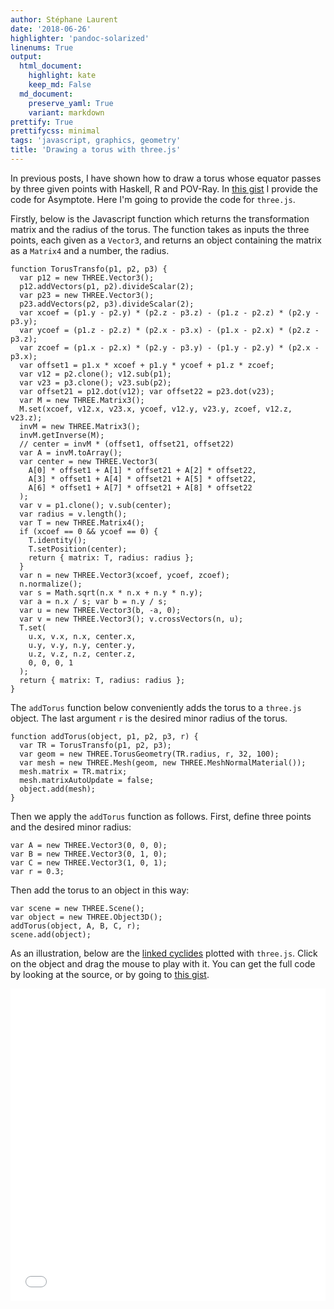 ```yaml
---
author: Stéphane Laurent
date: '2018-06-26'
highlighter: 'pandoc-solarized'
linenums: True
output:
  html_document:
    highlight: kate
    keep_md: False
  md_document:
    preserve_yaml: True
    variant: markdown
prettify: True
prettifycss: minimal
tags: 'javascript, graphics, geometry'
title: 'Drawing a torus with three.js'
---
```


In previous posts, I have shown how to draw a torus whose equator passes
by three given points with Haskell, R and POV-Ray. In [this
gist](https://gist.github.com/stla/f461877b9426df53d2db2d18db93a2e6) I
provide the code for Asymptote. Here I'm going to provide the code for
`three.js`.

Firstly, below is the Javascript function which returns the
transformation matrix and the radius of the torus. The function takes as
inputs the three points, each given as a `Vector3`, and returns an
object containing the matrix as a `Matrix4` and a number, the radius.

``` {.javascript}
function TorusTransfo(p1, p2, p3) {
  var p12 = new THREE.Vector3();
  p12.addVectors(p1, p2).divideScalar(2);
  var p23 = new THREE.Vector3();
  p23.addVectors(p2, p3).divideScalar(2);
  var xcoef = (p1.y - p2.y) * (p2.z - p3.z) - (p1.z - p2.z) * (p2.y - p3.y);
  var ycoef = (p1.z - p2.z) * (p2.x - p3.x) - (p1.x - p2.x) * (p2.z - p3.z);
  var zcoef = (p1.x - p2.x) * (p2.y - p3.y) - (p1.y - p2.y) * (p2.x - p3.x);
  var offset1 = p1.x * xcoef + p1.y * ycoef + p1.z * zcoef;
  var v12 = p2.clone(); v12.sub(p1);
  var v23 = p3.clone(); v23.sub(p2);
  var offset21 = p12.dot(v12); var offset22 = p23.dot(v23);
  var M = new THREE.Matrix3();
  M.set(xcoef, v12.x, v23.x, ycoef, v12.y, v23.y, zcoef, v12.z, v23.z);
  invM = new THREE.Matrix3();
  invM.getInverse(M);
  // center = invM * (offset1, offset21, offset22)
  var A = invM.toArray();
  var center = new THREE.Vector3(
    A[0] * offset1 + A[1] * offset21 + A[2] * offset22,
    A[3] * offset1 + A[4] * offset21 + A[5] * offset22,
    A[6] * offset1 + A[7] * offset21 + A[8] * offset22
  );
  var v = p1.clone(); v.sub(center);
  var radius = v.length();
  var T = new THREE.Matrix4();
  if (xcoef == 0 && ycoef == 0) {
    T.identity();
    T.setPosition(center);
    return { matrix: T, radius: radius };
  }
  var n = new THREE.Vector3(xcoef, ycoef, zcoef);
  n.normalize();
  var s = Math.sqrt(n.x * n.x + n.y * n.y);
  var a = n.x / s; var b = n.y / s;
  var u = new THREE.Vector3(b, -a, 0);
  var v = new THREE.Vector3(); v.crossVectors(n, u);
  T.set(
    u.x, v.x, n.x, center.x,
    u.y, v.y, n.y, center.y,
    u.z, v.z, n.z, center.z,
    0, 0, 0, 1
  );
  return { matrix: T, radius: radius };
}
```

The `addTorus` function below conveniently adds the torus to a
`three.js` object. The last argument `r` is the desired minor radius of
the torus.

``` {.javascript}
function addTorus(object, p1, p2, p3, r) {
  var TR = TorusTransfo(p1, p2, p3);
  var geom = new THREE.TorusGeometry(TR.radius, r, 32, 100);
  var mesh = new THREE.Mesh(geom, new THREE.MeshNormalMaterial());
  mesh.matrix = TR.matrix;
  mesh.matrixAutoUpdate = false;
  object.add(mesh);
}
```

Then we apply the `addTorus` function as follows. First, define three
points and the desired minor radius:

``` {.javascript}
var A = new THREE.Vector3(0, 0, 0);
var B = new THREE.Vector3(0, 1, 0);
var C = new THREE.Vector3(1, 0, 1);
var r = 0.3;
```

Then add the torus to an object in this way:

``` {.javascript}
var scene = new THREE.Scene();
var object = new THREE.Object3D();
addTorus(object, A, B, C, r);
scene.add(object);
```

As an illustration, below are the [linked
cyclides](https://laustep.github.io/stlahblog/posts/linkedCyclides.html)
plotted with `three.js`. Click on the object and drag the mouse to play
with it. You can get the full code by looking at the source, or by going
to [this
gist](https://gist.github.com/stla/9a9cf6d986ac60d53167912f3eb0074b).

<iframe src="../frames/threejs_linkedCyclides.html" width="100%" height="500px" scrolling="no" frameborder="0">
</iframe>
